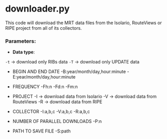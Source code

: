 # downloader.py

This code will download the MRT data files from the Isolario, RouteViews or RIPE project from all of its collectors.

### Parameters:

* __Data type__:

``-t`` -> download only RIBs data
``-T`` -> download only UPDATE data

* BEGIN AND END DATE
-B:year/month/day,hour:minute
-E:year/month/day,hour:minute

* FREQUENCY
-Fh:n
-Fd:n
-Fm:n

* PROJECT
-I -> download data from Isolario
-V -> download data from RouteViews
-R -> download data from RIPE

* COLLECTOR
-I:a,b,c
-V:a,b,c
-R:a,b,c

* NUMBER OF PARALLEL DOWNLOADS
-P:n

* PATH TO SAVE FILE
-S:path
